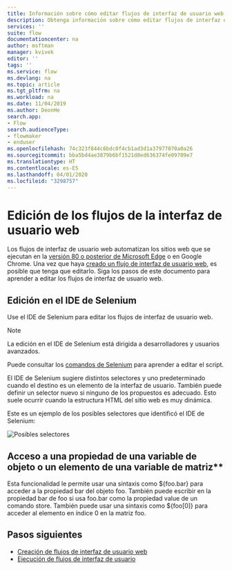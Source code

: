 ```yaml
---
title: Información sobre cómo editar flujos de interfaz de usuario web | Microsoft Docs
description: Obtenga información sobre cómo editar flujos de interfaz de usuario web.
services: ''
suite: flow
documentationcenter: na
author: msftman
manager: kvivek
editor: ''
tags: ''
ms.service: flow
ms.devlang: na
ms.topic: article
ms.tgt_pltfrm: na
ms.workload: na
ms.date: 11/04/2019
ms.author: DeonHe
search.app:
- Flow
search.audienceType:
- flowmaker
- enduser
ms.openlocfilehash: 74c323f844c6bdc0f4cb1ad3d1a37977070a0a26
ms.sourcegitcommit: bba5bd4ae3879b6bf1521d8ed636374fe09709e7
ms.translationtype: HT
ms.contentlocale: es-ES
ms.lasthandoff: 04/01/2020
ms.locfileid: "3298757"
---
```

# <a name="edit-web-ui-flows"></a>Edición de los flujos de la interfaz de usuario web

Los flujos de interfaz de usuario web automatizan los sitios web que se ejecutan en la [versión 80 o posterior de Microsoft Edge](https://www.microsoft.com/edge/) o en Google Chrome. Una vez que haya [creado un flujo de interfaz de usuario web](create-web.md), es posible que tenga que editarlo. Siga los pasos de este documento para aprender a editar los flujos de interfaz de usuario web.

## <a name="edit-in-selenium-ide"></a>Edición en el IDE de Selenium

Use el IDE de Selenium para editar los flujos de interfaz de usuario web.

>[!NOTE]
>La edición en el IDE de Selenium está dirigida a desarrolladores y usuarios avanzados.

Puede consultar los [comandos de Selenium](https://www.seleniumhq.org/selenium-ide/docs/en/api/commands/) para aprender a editar el script.

El IDE de Selenium sugiere distintos selectores y uno predeterminado cuando el destino es un elemento de la interfaz de usuario. También puede definir un selector nuevo si ninguno de los propuestos es adecuado. Esto suele ocurrir cuando la estructura HTML del sitio web es muy dinámica.

Este es un ejemplo de los posibles selectores que identificó el IDE de Selenium:

![Posibles selectores](../media/edit-web/possible-selectors.png "Posibles selectores")

## <a name="accessing-a-property-of-an-object-variable-or-item-of-an-array-variable"></a>Acceso a una propiedad de una variable de objeto o un elemento de una variable de matriz**

Esta funcionalidad le permite usar una sintaxis como \${foo.bar} para acceder a la propiedad bar del objeto foo. También puede escribir en la propiedad bar de foo si usa foo.bar como la propiedad value de un comando store. También puede usar una sintaxis como \${foo[0]} para acceder al elemento en índice 0 en la matriz foo.

## <a name="next-steps"></a>Pasos siguientes

- [Creación de flujos de interfaz de usuario web](create-web.md)
- [Ejecución de flujos de interfaz de usuario](run-ui-flow.md)
